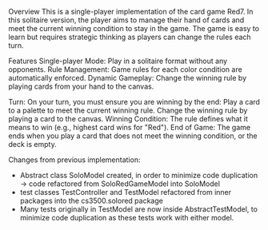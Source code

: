 Overview
This is a single-player implementation of the card game Red7. 
In this solitaire version, the player aims to manage their hand of cards 
and meet the current winning condition to stay in the game. The game
is easy to learn but requires strategic thinking as players can change the rules each turn.

Features
Single-player Mode: Play in a solitaire format without any opponents.
Rule Management: Game rules for each color condition are automatically enforced.
Dynamic Gameplay: Change the winning rule by playing cards from your hand to the canvas.

Turn: On your turn, you must ensure you are winning by the end:
Play a card to a palette to meet the current winning rule.
Change the winning rule by playing a card to the canvas.
Winning Condition: The rule defines what it means to win (e.g., highest card wins for "Red").
End of Game: The game ends when you play a card that does not meet the winning condition, or the deck is empty.

Changes from previous implementation:
- Abstract class SoloModel created, in order to minimize code duplication
  -> code refactored from SoloRedGameModel into SoloModel
- test classes TestController and TestModel refactored from inner packages into the
  cs3500.solored package
- Many tests originally in TestModel are now inside AbstractTestModel,
  to minimize code duplication as these tests work with either model.
